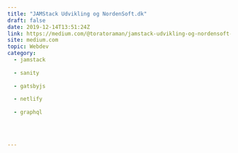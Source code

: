 ```yaml
---
title: "JAMStack Udvikling og NordenSoft.dk"
draft: false
date: 2019-12-14T13:51:24Z
link: https://medium.com/@toratoraman/jamstack-udvikling-og-nordensoft-dk-307db89fd1b8?source=rss------jamstack-5&utm_medium=RSS&utm_source=hune
site: medium.com
topic: Webdev
category:
  - jamstack
  
  - sanity
  
  - gatsbyjs
  
  - netlify
  
  - graphql
  
   
  

---
```

